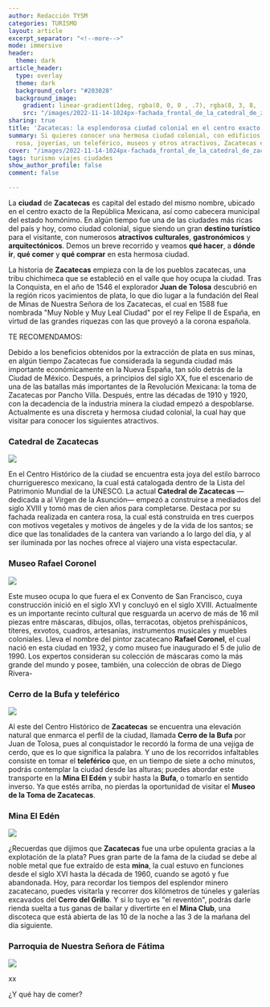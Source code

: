 ```yaml
---
author: Redacción TYSM
categories: TURISMO
layout: article
excerpt_separator: "<!--more-->"
mode: immersive
header:
  theme: dark
article_header:
  type: overlay
  theme: dark
  background_color: "#203028"
  background_image:
    gradient: linear-gradient(1deg, rgba(0, 0, 0 , .7), rgba(8, 3, 8, .9))
    src: "/images/2022-11-14-1024px-fachada_frontal_de_la_catedral_de_zacatecas-_zac.jpeg"
sharing: true
title: 'Zacatecas: la esplendorosa ciudad colonial en el centro exacto de México'
summary: Si quieres conocer una hermosa ciudad colonial, con edificios de cantera
  rosa, joyerías, un teleférico, museos y otros atractivos, Zacatecas es para ti
cover: "/images/2022-11-14-1024px-fachada_frontal_de_la_catedral_de_zacatecas-_zac.jpeg"
tags: turismo viajes ciudades
show_author_profile: false
comment: false

---
```

La **ciudad** de **Zacatecas** es capital del estado del mismo nombre, ubicado en el centro exacto de la República Mexicana, así como cabecera municipal del estado homónimo. En algún tiempo fue una de las ciudades más ricas del país y hoy, como ciudad colonial, sigue siendo un gran **destino turístico** para el visitante, con numerosos **atractivos** **culturales**, **gastronómicos** y **arquitectónicos**. Demos un breve recorrido y veamos **qué hacer**, a **dónde ir**, **qué comer** y **qué comprar** en esta hermosa ciudad.

La historia de **Zacatecas** empieza con la de los pueblos zacatecas, una tribu chichimeca que se estableció en el valle que hoy ocupa la ciudad. Tras la Conquista, en el año de 1546 el explorador **Juan de Tolosa** descubrió en la región ricos yacimientos de plata, lo que dio lugar a la fundación del Real de Minas de Nuestra Señora de los Zacatecas, el cual en 1588 fue nombrada "Muy Noble y Muy Leal Ciudad" por el rey Felipe II de España, en virtud de las grandes riquezas con las que proveyó a la corona española.

TE RECOMENDAMOS:

Debido a los beneficios obtenidos por la extracción de plata en sus minas, en algún tiempo Zacatecas fue considerada la segunda ciudad más importante económicamente en la Nueva España, tan sólo detrás de la Ciudad de México. Después, a principios del siglo XX, fue el escenario de una de las batallas más importantes de la Revolución Mexicana: la toma de Zacatecas por Pancho Villa. Después, entre las décadas de 1910 y 1920, con la decadencia de la industria minera la ciudad empezó a despoblarse. Actualmente es una discreta y hermosa ciudad colonial, la cual hay que visitar para conocer los siguientes atractivos.

### Catedral de Zacatecas

![](https://upload.wikimedia.org/wikipedia/commons/thumb/9/96/Catedral%2C_Arquitectura_Colonial%2C_Zacatecas_%2816461248359%29.jpg/1024px-Catedral%2C_Arquitectura_Colonial%2C_Zacatecas_%2816461248359%29.jpg)

En el Centro Histórico de la ciudad se encuentra esta joya del estilo barroco churrigueresco mexicano, la cual está catalogada dentro de la Lista del Patrimonio Mundial de la UNESCO. La actual **Catedral de Zacatecas** —dedicada a al Virgen de la Asunción—  empezó a construirse a mediados del siglo XVIII y tomó mas de cien años para completarse. Destaca por su fachada realizada en cantera rosa, la cual está construida en tres cuerpos con motivos vegetales y motivos de ángeles y de la vida de los santos; se dice que las tonalidades de la cantera van variando a lo largo del día, y al ser iluminada por las noches ofrece al viajero una vista espectacular.

### Museo Rafael Coronel

![](https://upload.wikimedia.org/wikipedia/commons/thumb/b/b5/Museo_Rafael_Coronel%2C_Jard%C3%ADn_-_panoramio.jpg/1024px-Museo_Rafael_Coronel%2C_Jard%C3%ADn_-_panoramio.jpg)

Este museo ocupa lo que fuera el ex Convento de San Francisco, cuya construcción inició en el siglo XVI y concluyó en el siglo XVIII. Actualmente es un importante recinto cultural que resguarda un acervo de más de 16 mil piezas entre máscaras, dibujos, ollas, terracotas, objetos prehispánicos, títeres, exvotos, cuadros, artesanías, instrumentos musicales y muebles coloniales. Lleva el nombre del pintor zacatecano **Rafael Coronel**, el cual nació en esta ciudad en 1932, y como museo fue inaugurado el 5 de julio de 1990. Los expertos consideran su colección de máscaras como la más grande del mundo y posee, también, una colección de obras de Diego Rivera-

### Cerro de la Bufa y teleférico

![](https://upload.wikimedia.org/wikipedia/commons/thumb/c/ca/Zacatecas_Panoramic_View.jpg/1024px-Zacatecas_Panoramic_View.jpg)

Al este del Centro Histórico de **Zacatecas** se encuentra una elevación natural que enmarca el perfil de la ciudad, llamada **Cerro de la Bufa** por Juan de Tolosa, pues al conquistador le recordó la forma de una vejiga de cerdo, que es lo que significa la palabra. Y uno de los recorridos infaltables consiste en tomar el **teleférico** que, en un tiempo de siete a ocho minutos, podrás contemplar la ciudad desde las alturas; puedes abordar este transporte en la **Mina El Edén** y subir hasta la **Bufa**, o tomarlo en sentido inverso. Ya que estés arriba, no pierdas la oportunidad de visitar el **Museo de la Toma de Zacatecas**.

### Mina El Edén

![](https://upload.wikimedia.org/wikipedia/commons/d/d6/Mina_El_Ed%C3%A9n_Zacatecas_M%C3%A9xico.jpg)

¿Recuerdas que dijimos que **Zacatecas** fue una urbe opulenta  gracias a la explotación de la plata? Pues gran parte de la fama de la ciudad se debe al noble metal que fue extraído de esta **mina**, la cual estuvo en funciones desde el siglo XVI hasta la década de 1960, cuando se agotó y fue abandonada. Hoy, para recordar los tiempos del esplendor minero zacatecano, puedes visitarla y recorrer dos kilómetros de túneles y galerías excavados del **Cerro del Grillo**. Y si lo tuyo es "el reventón", podrás darle rienda suelta a tus ganas de bailar y divertirte en el **Mina Club**, una discoteca que está abierta de las 10 de la noche a las 3 de la mañana del día siguiente.

### Parroquia de Nuestra Señora de Fátima

![](https://upload.wikimedia.org/wikipedia/commons/0/0d/Our_Lady_of_Fatima_Church%2C_Zacatecas_city%2C_Zacatecas_state%2C_Mexico_02.jpg)

xx

¿Y qué hay de comer?